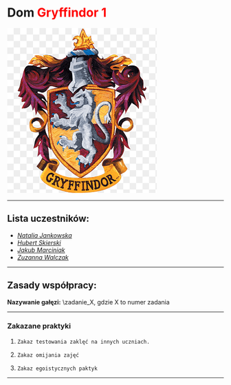 # Dom <span style='color: red;'>Gryffindor 1</span>

![Logo](imgs/gryffindor_logo.png)

---

## **Lista uczestników:**

- [*Natalia Jankowska*](https://github.com/nataliajankowska)
- [*Hubert Skierski*](https://github.com/skierhu1UEP)
- [*Jakub Marciniak*](https://github.com/kvbek)
- [*Zuzanna Walczak*](https://github.com/zwalczak)

---

## **Zasady współpracy:**

**Nazywanie gałęzi:** \zadanie_X\, gdzie X to numer zadania

---

### **Zakazane praktyki**

1. `Zakaz testowania zaklęć na innych uczniach.`

2. `Zakaz omijania zajęć`

3. `Zakaz egoistycznych paktyk`

---
